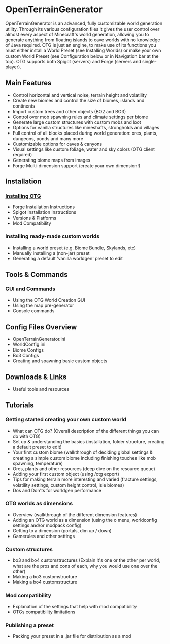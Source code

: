 # OpenTerrainGenerator

OpenTerrainGenerator is an advanced, fully customizable world generation utility. Through its various configuration files it gives the user control over almost every aspect of Minecraft's world generation, allowing you to generate anything from floating islands to cave worlds with no knowledge of Java required. OTG is just an engine, to make use of its functions you must either install a World Preset (see Installing Worlds) or make your own custom World Preset (see Configuration below or in Navigation bar at the top). OTG supports both Spigot (servers) and Forge (servers and single-player).

## Main Features

* Control horizontal and vertical noise, terrain height and volatility
* Create new biomes and control the size of biomes, islands and continents
* Import custom trees and other objects (BO2 and BO3)
* Control over mob spawning rules and climate settings per biome
* Generate large custom structures with custom mobs and loot
* Options for vanilla structures like mineshafts, strongholds and villages
* Full control of all blocks placed during world generation: ores, plants, dungeons, ponds and many more
* Customizable options for caves & canyons
* Visual settings like custom foliage, water and sky colors (OTG client required)
* Generating biome maps from images
* Forge Multi-dimension support (create your own dimension!)

## Installation
### [Installing OTG](installation/installing-otg.md)
* Forge Installation Instructions
* Spigot Installation Instructions
* Versions & Platforms
* Mod Compatibility

### Installing ready-made custom worlds
* Installing a world preset (e.g. Biome Bundle, Skylands, etc)
* Manually installing a (non-jar) preset
* Generating a default 'vanilla worldgen' preset to edit

## Tools & Commands
### GUI and Commands
* Using the OTG World Creation GUI
* Using the map pre-generator
* Console commands

## Config Files Overview
* OpenTerrainGenerator.ini
* WorldConfig.ini
* Biome Configs
* Bo3 Configs
* Creating and spawning basic custom objects

## Downloads & Links
* Useful tools and resources

## Tutorials
### Getting started creating your own custom world
* What can OTG do? (Overall description of the different things you can do with OTG)
* Set up & understanding the basics (installation, folder structure, creating a default preset to edit)
* Your first custom biome (walkthrough of deciding global settings & creating a simple custom biome including finishing touches like mob spawning, temperature)
* Ores, plants and other resources (deep dive on the resource queue)    
* Adding your first custom object (using /otg export)
* Tips for making terrain more interesting and varied (fracture settings, volatility settings, custom height control, isle biomes)
* Dos and Don'ts for worldgen performance

### OTG worlds as dimensions
* Overview (walkthrough of the different dimension features)
* Adding an OTG world as a dimension (using the o menu, worldconfig settings and/or modpack config)
* Getting to a dimension (portals, dim up / down)
* Gamerules and other settings    

### Custom structures
* bo3 and bo4 customstructures (Explain it's one or the other per world, what are the pros and cons of each, why you would use one over the other)
* Making a bo3 customstructure
* Making a bo4 customstructure

### Mod compatibility
* Explanation of the settings that help with mod compatibility
* OTGs compatibility limitations

### Publishing a preset
* Packing your preset in a .jar file for distribution as a mod
